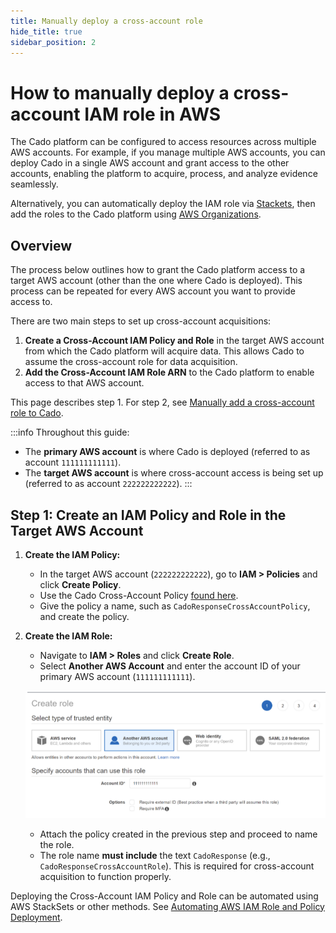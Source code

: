 ```yaml
---
title: Manually deploy a cross-account role
hide_title: true
sidebar_position: 2
---
```


# How to manually deploy a cross-account IAM role in AWS

The Cado platform can be configured to access resources across multiple AWS accounts. For example, if you manage multiple AWS accounts, you can deploy Cado in a single AWS account and grant access to the other accounts, enabling the platform to acquire, process, and analyze evidence seamlessly.

Alternatively, you can automatically deploy the IAM role via [Stackets](/cado/deploy/cross/cross-account-creation-auto), then add the roles to the Cado platform using [AWS Organizations](./aws-organizations.md).

## Overview

The process below outlines how to grant the Cado platform access to a target AWS account (other than the one where Cado is deployed). This process can be repeated for every AWS account you want to provide access to.

There are two main steps to set up cross-account acquisitions:

1. **Create a Cross-Account IAM Policy and Role** in the target AWS account from which the Cado platform will acquire data. This allows Cado to assume the cross-account role for data acquisition.
2. **Add the Cross-Account IAM Role ARN** to the Cado platform to enable access to that AWS account.

This page describes step 1. For step 2, see [Manually add a cross-account role to Cado](./add-cross-account-manual.md).

:::info
Throughout this guide:
- The **primary AWS account** is where Cado is deployed (referred to as account `111111111111`).
- The **target AWS account** is where cross-account access is being set up (referred to as account `222222222222`).
:::

## Step 1: Create an IAM Policy and Role in the Target AWS Account

1. **Create the IAM Policy:**
   - In the target AWS account (`222222222222`), go to **IAM > Policies** and click **Create Policy**.
   - Use the Cado Cross-Account Policy [found here](https://raw.githubusercontent.com/cado-security/Deployment-Templates/main/cross-account/CrossAccountPolicy.yaml).
   - Give the policy a name, such as `CadoResponseCrossAccountPolicy`, and create the policy.

2. **Create the IAM Role:**
   - Navigate to **IAM > Roles** and click **Create Role**.
   - Select **Another AWS Account** and enter the account ID of your primary AWS account (`111111111111`).
   
   ![Create Role](/img/create-role.png)

   - Attach the policy created in the previous step and proceed to name the role.
   - The role name **must include** the text `CadoResponse` (e.g., `CadoResponseCrossAccountRole`). This is required for cross-account acquisition to function properly.


Deploying the Cross-Account IAM Policy and Role can be automated using AWS StackSets or other methods. See [Automating AWS IAM Role and Policy Deployment](#automating-aws-iam-role-and-policy-deployment).
